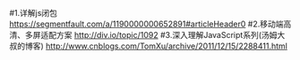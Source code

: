 #1.详解js闭包 
https://segmentfault.com/a/1190000000652891#articleHeader0
#2.移动端高清、多屏适配方案
http://div.io/topic/1092
#3.深入理解JavaScript系列(汤姆大叔的博客)
http://www.cnblogs.com/TomXu/archive/2011/12/15/2288411.html
